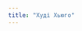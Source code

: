 ```yaml
---
title: "Худі Хьюго"
---
```


<YouTube id='PL1gv5yv3DoZOHLjisuD1JcUPTkFy_IGGO' playlist />

<PatternDocs pattern='hugo' />
